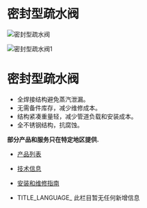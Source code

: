 

# 密封型疏水阀

![密封型疏水阀](/d/file/p/6c7ec9cff167a7c043c4edcb94265a85.jpg)

![密封型疏水阀1](/d/file/p/6c7ec9cff167a7c043c4edcb94265a85.jpg)

# 密封型疏水阀

  
  

-   全焊接结构避免蒸汽泄漏。
-   无需备件库存，减少维修成本。
-   结构紧凑重量轻，减少管道负载和安装成本。
-   全不锈钢结构，抗腐蚀。

**部分产品和服务只在特定地区提供.**

-   [产品列表](javascript:navactive(1);)
-   [技术信息](javascript:navactive(2);)
-   [安装和维修指南](javascript:navactive(3);)

-   TITLE_LANGUAGE_
此栏目暂无任何新增信息
